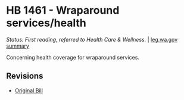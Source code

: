 # HB 1461 - Wraparound services/health
*Status: First reading, referred to Health Care & Wellness.* | [leg.wa.gov summary](https://app.leg.wa.gov/billsummary?BillNumber=1461&Year=2021)

Concerning health coverage for wraparound services.

## Revisions
* [Original Bill](1/)